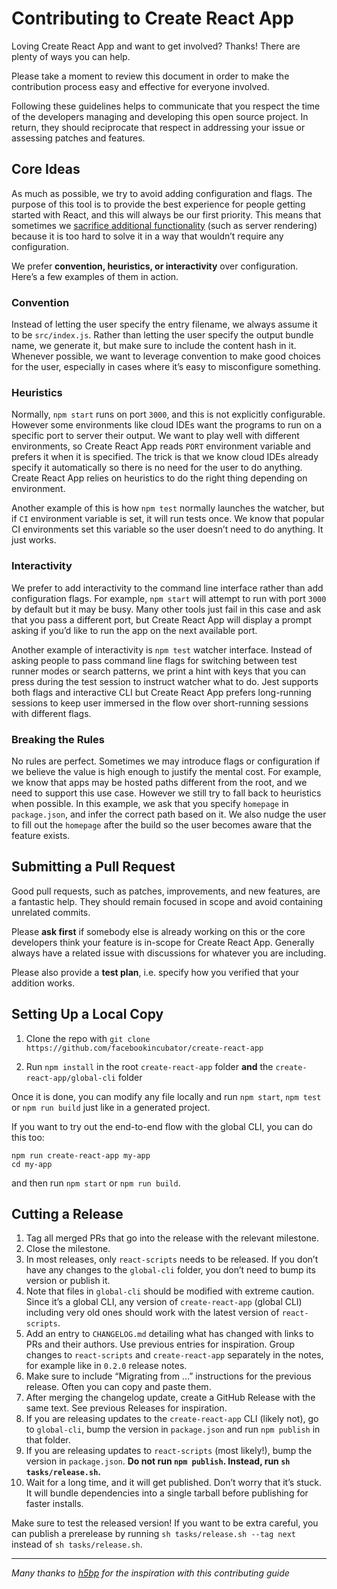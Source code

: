 # Contributing to Create React App

Loving Create React App and want to get involved? Thanks! There are plenty of ways you can help.

Please take a moment to review this document in order to make the contribution process easy and effective for everyone involved.

Following these guidelines helps to communicate that you respect the time of the developers managing and developing this open source project. In return, they should reciprocate that respect in addressing your issue or assessing patches and features.

## Core Ideas

As much as possible, we try to avoid adding configuration and flags. The purpose of this tool is to provide the best experience for people getting started with React, and this will always be our first priority. This means that sometimes we [sacrifice additional functionality](https://gettingreal.37signals.com/ch05_Half_Not_Half_Assed.php) (such as server rendering) because it is too hard to solve it in a way that wouldn’t require any configuration.

We prefer **convention, heuristics, or interactivity** over configuration.  
Here’s a few examples of them in action.

### Convention

Instead of letting the user specify the entry filename, we always assume it to be `src/index.js`. Rather than letting the user specify the output bundle name, we generate it, but make sure to include the content hash in it. Whenever possible, we want to leverage convention to make good choices for the user, especially in cases where it’s easy to misconfigure something.

### Heuristics

Normally, `npm start` runs on port `3000`, and this is not explicitly configurable. However some environments like cloud IDEs want the programs to run on a specific port to server their output. We want to play well with different environments, so Create React App reads `PORT` environment variable and prefers it when it is specified. The trick is that we know cloud IDEs already specify it automatically so there is no need for the user to do anything. Create React App relies on heuristics to do the right thing depending on environment.

Another example of this is how `npm test` normally launches the watcher, but if `CI` environment variable is set, it will run tests once. We know that popular CI environments set this variable so the user doesn’t need to do anything. It just works.

### Interactivity

We prefer to add interactivity to the command line interface rather than add configuration flags. For example, `npm start` will attempt to run with port `3000` by default but it may be busy. Many other tools just fail in this case and ask that you pass a different port, but Create React App will display a prompt asking if you’d like to run the app on the next available port.

Another example of interactivity is `npm test` watcher interface. Instead of asking people to pass command line flags for switching between test runner modes or search patterns, we print a hint with keys that you can press during the test session to instruct watcher what to do. Jest supports both flags and interactive CLI but Create React App prefers long-running sessions to keep user immersed in the flow over short-running sessions with different flags.

### Breaking the Rules

No rules are perfect. Sometimes we may introduce flags or configuration if we believe the value is high enough to justify the mental cost. For example, we know that apps may be hosted paths different from the root, and we need to support this use case. However we still try to fall back to heuristics when possible. In this example, we ask that you specify `homepage` in `package.json`, and infer the correct path based on it. We also nudge the user to fill out the `homepage` after the build so the user becomes aware that the feature exists.

## Submitting a Pull Request

Good pull requests, such as patches, improvements, and new features, are a fantastic help. They should remain focused in scope and avoid containing unrelated commits.

Please **ask first** if somebody else is already working on this or the core developers think your feature is in-scope for Create React App. Generally always have a related issue with discussions for whatever you are including.

Please also provide a **test plan**, i.e. specify how you verified that your addition works.

## Setting Up a Local Copy

1. Clone the repo with `git clone https://github.com/facebookincubator/create-react-app`

2. Run `npm install` in the root `create-react-app` folder **and** the `create-react-app/global-cli` folder

Once it is done, you can modify any file locally and run `npm start`, `npm test` or `npm run build` just like in a generated project.

If you want to try out the end-to-end flow with the global CLI, you can do this too:

```
npm run create-react-app my-app
cd my-app
```

and then run `npm start` or `npm run build`.

## Cutting a Release

1. Tag all merged PRs that go into the release with the relevant milestone.
2. Close the milestone.
3. In most releases, only `react-scripts` needs to be released. If you don’t have any changes to the `global-cli` folder, you don’t need to bump its version or publish it.
4. Note that files in `global-cli` should be modified with extreme caution. Since it’s a global CLI, any version of `create-react-app` (global CLI) including very old ones should work with the latest version of `react-scripts`.
5. Add an entry to `CHANGELOG.md` detailing what has changed with links to PRs and their authors. Use previous entries for inspiration. Group changes to `react-scripts` and `create-react-app` separately in the notes, for example like in `0.2.0` release notes.
6. Make sure to include “Migrating from ...” instructions for the previous release. Often you can copy and paste them.
7. After merging the changelog update, create a GitHub Release with the same text. See previous Releases for inspiration.
8. If you are releasing updates to the `create-react-app` CLI (likely not), go to `global-cli`, bump the version in `package.json` and run `npm publish` in that folder.
9. If you are releasing updates to `react-scripts` (most likely!), bump the version in `package.json`. **Do not run `npm publish`. Instead, run `sh tasks/release.sh`.**
10. Wait for a long time, and it will get published. Don’t worry that it’s stuck. It will bundle dependencies into a single tarball before publishing for faster installs.

Make sure to test the released version! If you want to be extra careful, you can publish a prerelease by running `sh tasks/release.sh --tag next` instead of `sh tasks/release.sh`.

------------

*Many thanks to [h5bp](https://github.com/h5bp/html5-boilerplate/blob/master/CONTRIBUTING.md) for the inspiration with this contributing guide*
